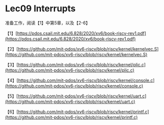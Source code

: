 # Lec09 Interrupts

准备工作，阅读【1】中第5章，以及【2-6】

【1】[https://pdos.csail.mit.edu/6.828/2020/xv6/book-riscv-rev1.pdf](https://pdos.csail.mit.edu/6.828/2020/xv6/book-riscv-rev1.pdf)

【2】[https://github.com/mit-pdos/xv6-riscv/blob/riscv/kernel/kernelvec.S](https://github.com/mit-pdos/xv6-riscv/blob/riscv/kernel/kernelvec.S)

【3】[https://github.com/mit-pdos/xv6-riscv/blob/riscv/kernel/plic.c](https://github.com/mit-pdos/xv6-riscv/blob/riscv/kernel/plic.c)

【4】[https://github.com/mit-pdos/xv6-riscv/blob/riscv/kernel/console.c](https://github.com/mit-pdos/xv6-riscv/blob/riscv/kernel/console.c)

【5】[https://github.com/mit-pdos/xv6-riscv/blob/riscv/kernel/uart.c](https://github.com/mit-pdos/xv6-riscv/blob/riscv/kernel/uart.c)

【6】[https://github.com/mit-pdos/xv6-riscv/blob/riscv/kernel/printf.c](https://github.com/mit-pdos/xv6-riscv/blob/riscv/kernel/printf.c)

